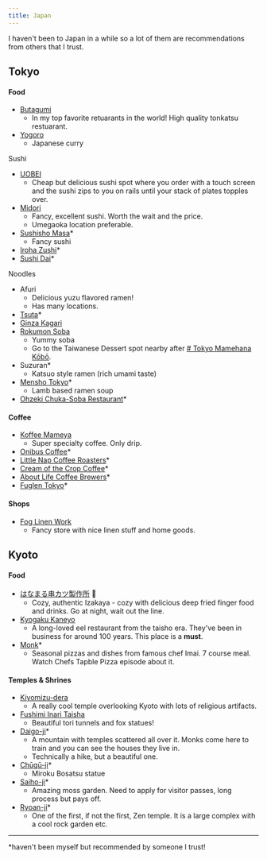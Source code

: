 ```yaml
---
title: Japan
---
```


I haven't been to Japan in a while so a lot of them are recommendations from others that I trust.

## Tokyo

#### Food

- [Butagumi](https://goo.gl/maps/NMNjxfWKGnhgdJER7)
	- In my top favorite retuarants in the world! High quality tonkatsu restuarant.
- [Yogoro](https://goo.gl/maps/Y5yqSSVbVAYQDX4m8)
	- Japanese curry

Sushi
-   [UOBEI](http://www.tripadvisor.com/Restaurant_Review-g1066456-d3871559-Reviews-Uobei_Shibuya_Dogenzaka-Shibuya_Tokyo_Tokyo_Prefecture_Kanto.html)
    - Cheap but delicious sushi spot where you order with a touch screen and the sushi zips to you on rails until your stack of plates topples over.
-   [Midori](http://www.sushinomidori.co.jp/honkan.html)
    -   Fancy, excellent sushi. Worth the wait and the price.
    -   Umegaoka location preferable.
- [Sushisho Masa](https://goo.gl/maps/e5qRP6QCuscysqqY8)*
	- Fancy sushi
- [Iroha Zushi](https://goo.gl/maps/2DRsdewNvDYn6r3t6)*
- [Sushi Dai](https://goo.gl/maps/9jreD6t9JSj31LrX9)*

Noodles
- Afuri
	- Delicious yuzu flavored ramen!
	- Has many locations.
- [Tsuta](https://goo.gl/maps/NcFsn8P5YP5A5wqJ9)*
- [Ginza Kagari](https://goo.gl/maps/CFTNeinXNhk2N8zm6)
- [Rokumon Soba](https://goo.gl/maps/pCd82U3d94FVixsS9)
	- Yummy soba
	- Go to the Taiwanese Dessert spot nearby after [# Tokyo Mamehana Kōbō](https://goo.gl/maps/9deQm6HzHigXKvjs9).
- Suzuran*
	- Katsuo style ramen (rich umami taste)
- [Mensho Tokyo](https://goo.gl/maps/xRvDBhcjNtjnssEj6)*
	- Lamb based ramen soup
- [Ohzeki Chuka-Soba Restaurant](https://goo.gl/maps/FAGkpeEZePNsiL718)*

#### Coffee
- [Koffee Mameya](https://goo.gl/maps/YSZpH9szzxkySm32A)
	- Super specialty coffee. Only drip.
- [Onibus Coffee](https://goo.gl/maps/M4xyUqqH2Mhwyq4M9)*
- [Little Nap Coffee Roasters](https://goo.gl/maps/sMGD2JDEbNM5319o6)*
- [Cream of the Crop Coffee](https://goo.gl/maps/MiYB1pMTDRMbktjP7)*
- [About Life Coffee Brewers](https://goo.gl/maps/6PVb5WRTtd8Vs7tE6)*
- [Fuglen Tokyo](https://goo.gl/maps/VhXESn8ZJqJhHuTg7)*

#### Shops
- [Fog Linen Work](https://goo.gl/maps/UXkkvaiSXnG3vf8PA)
	- Fancy store with nice linen stuff and home goods.

## Kyoto

#### Food

-  [はなまる串カツ製作所](http://tabelog.com/en/kyoto/A2601/A260101/26018242/?rvwid=6186436) 🍶
    - Cozy, authentic Izakaya - cozy with delicious deep fried finger food and drinks. Go at night, wait out the line.
- [Kyogaku Kaneyo](http://kyotofoodie.com/kaneyo-kyoto-unagi-eel-restaurant/)
    -   A long-loved eel restaurant from the taisho era. They've been in business for around 100 years. This place is a **must**.
- [Monk](https://maps.app.goo.gl/N3rtFWGdhp8VuErj8?g_st=ic)*
	- Seasonal pizzas and dishes from famous chef Imai. 7 course meal. Watch Chefs Tapble Pizza episode about it.

#### Temples & Shrines

-   [Kiyomizu-dera](https://goo.gl/maps/ojZq1Kd7pCayRH5g8)
    -  A really cool temple overlooking Kyoto with lots of  religious artifacts.
- [Fushimi Inari Taisha](https://goo.gl/maps/UoJo9LHBRDgC1VAs5)
    -   Beautiful tori tunnels and fox statues!
-   [Daigo-ji](https://en.wikipedia.org/wiki/Daigo-ji)*
    -   A mountain with temples scattered all over it. Monks come here to train and you can see the houses they live in.
    -   Technically a hike, but a beautiful one.
-   [Chūgū-ji](https://en.wikipedia.org/wiki/Ch%C5%ABg%C5%AB-ji)*
    -   Miroku Bosatsu statue
-   [Saiho-ji](http://www.japan-guide.com/e/e3937.html)*
    -   Amazing moss garden. Need to apply for visitor passes, long process but pays off.
-   [Ryoan-ji](https://en.wikipedia.org/wiki/Ry%C5%8Dan-ji)*
    -   One of the first, if not the first, Zen temple. It is a large complex with a cool rock garden etc.

---

*haven't been myself but recommended by someone I trust!